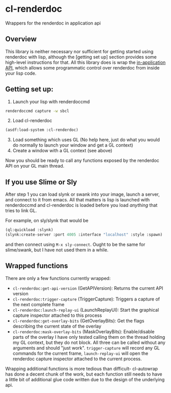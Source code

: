 # cl-renderdoc
Wrappers for the renderdoc in application api

## Overview
This library is neither necessary nor sufficient for getting started using renderdoc with lisp,
although the [getting set up] section provides some high-level instructions for that. All this library
does is wrap the [in-application API](https://renderdoc.org/docs/in_application_api.html), which
allows some programmatic control over renderdoc from inside your lisp code.

## Getting set up:

1. Launch your lisp with renderdoccmd
```sh
renderdoccmd capture -w sbcl
```
2. Load cl-renderdoc
```lisp
(asdf:load-system :cl-renderdoc)
```

3. Load something which uses GL (No help here, just do what you would do normally to launch your window and get a GL context)
4. Create a window with a GL context (see above)

Now you should be ready to call any functions exposed by the renderdoc API on your GL main thread.

## If you use Slime or Sly

After step 1 you can load slynk or swank into your image, launch a server, and connect to it from emacs.
All that matters is lisp is launched with renderdoccmd and cl-renderdoc is loaded before you load *anything* that tries to link GL.

For example, on sly/slynk that would be

```lisp
(ql:quickload :slynk)
(slynk:create-server :port 4005 :interface "localhost" :style :spawn)
```
and then connect using `M-x sly-connect`. Ought to be the same for slime/swank, but I have not used them in a while.

## Wrapped functions

There are only a few functions currently wrapped:
- `cl-renderdoc:get-api-version` (GetAPIVersion): Returns the current API version
- `cl-renderdoc:trigger-capture` (TriggerCapture): Triggers a capture of the next complete frame
- `cl-renderdoc:launch-replay-ui` (LaunchReplayUI): Start the graphical capture inspector attached to this process
- `cl-renderdoc:get-overlay-bits` (GetOverlayBits): Get the flags describing the current state of the overlay
- `cl-renderdoc:mask-overlay-bits` (MaskOverlayBits): Enable/disable parts of the overlay
I have only tested calling them on the thread holding my GL context, but they do not block. All three can be called
without any arguments and should "just work". `trigger-capture` will record any GL commands for the current frame,
`launch-replay-ui` will open the renderdoc capture inspector attached to the current process.

Wrapping additional functions is more tedious than difficult- cl-autowrap has done a decent chunk of the work, but each function still needs to have a little bit of additional glue code written due to the design of the underlying api.
